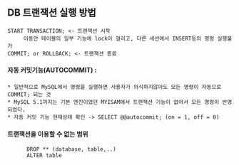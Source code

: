 ## DB 트랜잭션 실행 방법
   ``` 
   START TRANSACTION; <- 트랜잭션 시작
        이동안 테이블의 일부 기능에 lock이 걸리고, 다른 세션에서 INSERT등의 명령 실행불가
   COMMIT; or ROLLBACK; <- 트랜잭션 종료
```

#### 자동 커밋기능(AUTOCOMMIT) : 
    * 일반적으로 MySQL에서 명령을 실행하면 사용자가 의식하지않아도 모든 명령이 자동으로 COMMIT; 되는 것
    * MySQL 5.1까지는 기본 엔진이었던 MYISAM에서 트랜잭션 기능이 없어서 모든 명령이 반영되었다.
    * 자동 커밋 기능 현재상태 확인 -> SELECT @@autocommit; (on = 1, off = 0)

#### 트랜잭션을 이용할 수 없는 범위
```
      DROP ** (database, table,..)
      ALTER table
```